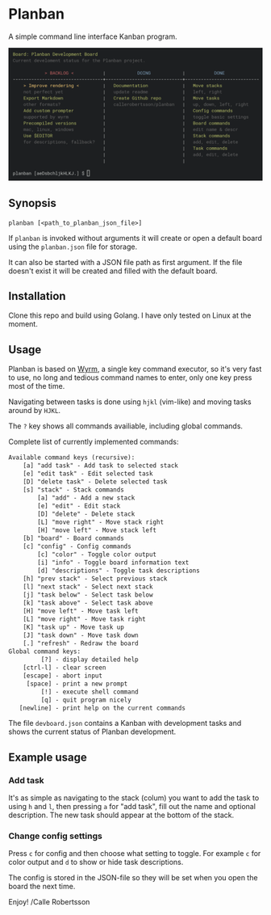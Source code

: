 # Planban

A simple command line interface Kanban program.

![Example Board - Planban Tasks](./planban.png)

## Synopsis

    planban [<path_to_planban_json_file>]

If `planban` is invoked without arguments it will create or open a
default board using the `planban.json` file for storage.

It can also be started with a JSON file path as first argument. If the
file doesn't exist it will be created and filled with the default board.

## Installation

Clone this repo and build using Golang. I have only tested on Linux at
the moment.

## Usage

Planban is based on [Wyrm](https://github.com/callerobertsson/wyrm), a
single key command executor, so it's very fast to use, no long and
tedious command names to enter, only one key press most of the time.

Navigating between tasks is done using `hjkl` (vim-like) and moving
tasks around by `HJKL`.

The `?` key shows all commands availiable, including global commands.

Complete list of currently implemented commands:
```
Available command keys (recursive):
    [a] "add task" - Add task to selected stack
    [e] "edit task" - Edit selected task
    [D] "delete task" - Delete selected task
    [s] "stack" - Stack commands
        [a] "add" - Add a new stack
        [e] "edit" - Edit stack
        [D] "delete" - Delete stack
        [L] "move right" - Move stack right
        [H] "move left" - Move stack left
    [b] "board" - Board commands
    [c] "config" - Config commands
        [c] "color" - Toggle color output
        [i] "info" - Toggle board information text
        [d] "descriptions" - Toggle task descriptions
    [h] "prev stack" - Select previous stack
    [l] "next stack" - Select next stack
    [j] "task below" - Select task below
    [k] "task above" - Select task above
    [H] "move left" - Move task left
    [L] "move right" - Move task right
    [K] "task up" - Move task up
    [J] "task down" - Move task down
    [.] "refresh" - Redraw the board
Global command keys:
         [?] - display detailed help
    [ctrl-l] - clear screen
    [escape] - abort input
     [space] - print a new prompt
         [!] - execute shell command
         [q] - quit program nicely
   [newline] - print help on the current commands
```

The file `devboard.json` contains a Kanban with development tasks and
shows the current status of Planban development.

## Example usage

### Add task

It's as simple as navigating to the stack (colum) you want to add the task to
using `h` and `l`, then pressing `a` for "add task", fill out the name
and optional description. The new task should appear at the bottom of
the stack.

### Change config settings

Press `c` for config and then choose what setting to toggle. For example `c` for
color output and `d` to show or hide task descriptions.

The config is stored in the JSON-file so they will be set when you open
the board the next time.

Enjoy!
/Calle Robertsson


